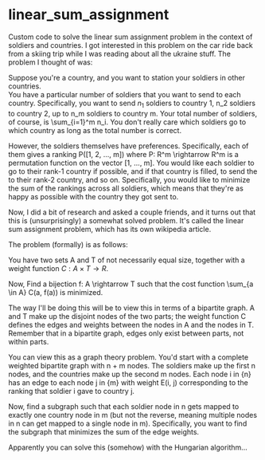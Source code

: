 # linear_sum_assignment
Custom code to solve the linear sum assignment problem in the context of soldiers and countries.
I got interested in this problem on the car ride back from a skiing trip while I was reading about all the ukraine stuff. The problem I thought of was:

Suppose you're a country, and you want to station your soldiers in other countries.  
You have a particular number of soldiers that you want to send to each country. Specifically, you want to send $n_1$ soldiers to country 1, n_2 soldiers to country 2, up to n_m soldiers to country m. Your total number of soldiers, of course, is \sum_{i=1}^m n_i. You don't really care which soldiers go to which country as long as the total number is correct.

However, the soldiers themselves have preferences. Specifically, each of them gives a ranking P(\[1, 2, ..., m\]) where P: R^m \rightarrow R^m is a permutation function on the vector [1, ..., m]. You would like each soldier to go to their rank-1 country if possible, and if that country is filled, to send the to their rank-2 country, and so on. Specifically, you would like to minimize the sum of the rankings across all soldiers, which means that they're as happy as possible with the country they got sent to.

Now, I did a bit of research and asked a couple friends, and it turns out that this is (unsurprisingly) a somewhat solved problem. It's called the linear sum assignment problem, which has its own wikipedia article. 

The problem (formally) is as follows:

You have two sets A and T of not necessarily equal size, together with a weight function $C: A \times T \rightarrow R$. 

Now, Find a bijection f: A \rightarrow T
such that the cost function \sum_{a \in A} C(a, f(a)) is minimized.

The way I'll be doing this will be to view this in terms of a bipartite graph. A and T make up the disjoint nodes of the two parts; the weight function C defines the edges and weights between the nodes in A and the nodes in T. Remember that in a bipartite graph, edges only exist between parts, not within parts.

You can view this as a graph theory problem. You'd start with a complete weighted bipartite graph with n + m nodes. The soldiers make up the first n nodes, and the countries make up the second m nodes. Each node i in \{n\} has an edge to each node j in \{m\} with weight E(i, j) corresponding to the ranking that soldier i gave to country j.

Now, find a subgraph such that each soldier node in n gets mapped to exactly one country node in m (but not the reverse, meaning multiple nodes in n can get mapped to a single node in m). Specifically, you want to find the subgraph that minimizes the sum of the edge weights. 

Apparently you can solve this (somehow) with the Hungarian algorithm...
